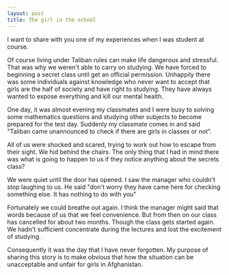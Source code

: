 ```yaml
---
layout: post
title: The girl in the school
---
```

    
I want to share with you one of my experiences when I was student at course.

Of course living under Taliban rules can make life dangerous and stressful. That was why we weren't able to carry on studying. We have forced to beginning a secret class until get an official permission. Unhappily there was some individuals against knowledge who never want to accept that girls are the half of society and have right to studying. They have always wanted to expose everything and kill our mental health.

One day, it was almost evening my classmates and I were busy to solving some mathematics questions and studying other subjects to become prepared for the test day. Suddenly my classmate comes in and said "Taliban came unannounced to check if there are girls in classes or not". 

All of us were shocked and scared, trying to work out how to escape from their sight. We hid behind the chairs. The only thing that I had in mind there was what is going to happen to us if they notice anything about the secrets class?

We were quiet until the door has opened. I saw the manager who couldn't stop laughing to us. He said "don't worry they have came here for checking something else. It has nothing to do with you"

Fortunately we could breathe out again. I think the manager might said that words because of us that we feel convenience. But from then on our class has cancelled for about two months. Though the class gets started again. We hadn't sufficient concentrate during the lectures and lost the excitement of studying.

Consequently it was the day that I have never forgotten. My purpose of sharing this story is to make obvious that how the situation can be unacceptable and unfair for girls in Afghanistan.

